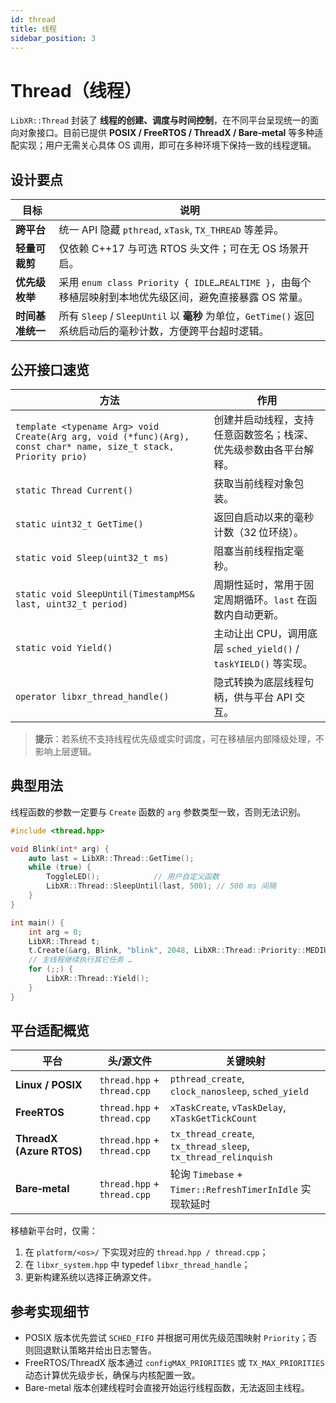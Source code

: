 ```yaml
---
id: thread
title: 线程
sidebar_position: 3
---
```


# Thread（线程）

`LibXR::Thread` 封装了 **线程的创建、调度与时间控制**，在不同平台呈现统一的面向对象接口。目前已提供 **POSIX / FreeRTOS / ThreadX / Bare‑metal** 等多种适配实现；用户无需关心具体 OS 调用，即可在多种环境下保持一致的线程逻辑。

## 设计要点

| 目标         | 说明                                                                                  |
| ---------- | ----------------------------------------------------------------------------------- |
| **跨平台**    | 统一 API 隐藏 `pthread`, `xTask`, `TX_THREAD` 等差异。 |
| **轻量可裁剪**  | 仅依赖 C++17 与可选 RTOS 头文件；可在无 OS 场景开启。                            |
| **优先级枚举**  | 采用 `enum class Priority { IDLE…REALTIME }`，由每个移植层映射到本地优先级区间，避免直接暴露 OS 常量。           |
| **时间基准统一** | 所有 `Sleep` / `SleepUntil` 以 **毫秒** 为单位，`GetTime()` 返回系统启动后的毫秒计数，方便跨平台超时逻辑。          |

## 公开接口速览

| 方法                                                                                                               | 作用                                                 |
| ---------------------------------------------------------------------------------------------------------------- | -------------------------------------------------- |
| `template <typename Arg> void Create(Arg arg, void (*func)(Arg), const char* name, size_t stack, Priority prio)` | 创建并启动线程，支持任意函数签名；栈深、优先级参数由各平台解释。                   |
| `static Thread Current()`                                                                                        | 获取当前线程对象包装。                                        |
| `static uint32_t GetTime()`                                                                                      | 返回自启动以来的毫秒计数（32 位环绕）。                              |
| `static void Sleep(uint32_t ms)`                                                                                 | 阻塞当前线程指定毫秒。                                        |
| `static void SleepUntil(TimestampMS& last, uint32_t period)`                                                     | 周期性延时，常用于固定周期循环。`last` 在函数内自动更新。                   |
| `static void Yield()`                                                                                            | 主动让出 CPU，调用底层 `sched_yield()` / `taskYIELD()` 等实现。 |
| `operator libxr_thread_handle()`                                                                                 | 隐式转换为底层线程句柄，供与平台 API 交互。                           |

> **提示**：若系统不支持线程优先级或实时调度，可在移植层内部降级处理，不影响上层逻辑。

## 典型用法

线程函数的参数一定要与 `Create` 函数的 `arg` 参数类型一致，否则无法识别。

```cpp
#include <thread.hpp>

void Blink(int* arg) {
    auto last = LibXR::Thread::GetTime();
    while (true) {
        ToggleLED();            // 用户自定义函数
        LibXR::Thread::SleepUntil(last, 500); // 500 ms 间隔
    }
}

int main() {
    int arg = 0;
    LibXR::Thread t;
    t.Create(&arg, Blink, "blink", 2048, LibXR::Thread::Priority::MEDIUM);
    // 主线程继续执行其它任务 …
    for (;;) {
        LibXR::Thread::Yield();
    }
}
```

## 平台适配概览

| 平台                       | 头/源文件                       | 关键映射                                                          |
| ------------------------ | --------------------------- | ------------------------------------------------------------- |
| **Linux / POSIX**        | `thread.hpp` + `thread.cpp` | `pthread_create`, `clock_nanosleep`, `sched_yield`            |
| **FreeRTOS**             | `thread.hpp` + `thread.cpp` | `xTaskCreate`, `vTaskDelay`, `xTaskGetTickCount`              |
| **ThreadX (Azure RTOS)** | `thread.hpp` + `thread.cpp` | `tx_thread_create`, `tx_thread_sleep`, `tx_thread_relinquish` |
| **Bare‑metal**           | `thread.hpp` + `thread.cpp` | 轮询 `Timebase` + `Timer::RefreshTimerInIdle` 实现软延时             |

移植新平台时，仅需：

1. 在 `platform/<os>/` 下实现对应的 `thread.hpp / thread.cpp`；
2. 在 `libxr_system.hpp` 中 typedef `libxr_thread_handle`；
3. 更新构建系统以选择正确源文件。

## 参考实现细节

* POSIX 版本优先尝试 `SCHED_FIFO` 并根据可用优先级范围映射 `Priority`；否则回退默认策略并给出日志警告。
* FreeRTOS/ThreadX 版本通过 `configMAX_PRIORITIES` 或 `TX_MAX_PRIORITIES` 动态计算优先级步长，确保与内核配置一致。
* Bare-metal 版本创建线程时会直接开始运行线程函数，无法返回主线程。
